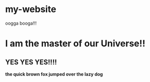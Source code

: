 # my-website

oogga booga!!!

# I am the master of our Universe!!

## YES YES YES!!!!

__the quick brown fox jumped over the lazy dog__
